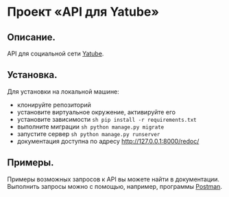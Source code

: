# Проект «API для Yatube»

## Описание.
API для социальной сети [Yatube](https://github.com/kirrik/yatube_sn).

## Установка.
Для установки на локальной машине:
- клонируйте репозиторий
- установите виртуальное окружение, активируйте его
- установите зависимости
``sh
pip install -r requirements.txt
``
- выполните миграции
``sh
python manage.py migrate
``
- запустите сервер
``sh
python manage.py runserver
``
- документация доступна по адресу http://127.0.0.1:8000/redoc/

## Примеры.
Примеры возможных запросов к API вы можете найти в документации.
Выполнить запросы можно с помощью, например, программы [Postman](https://www.postman.com/downloads/).